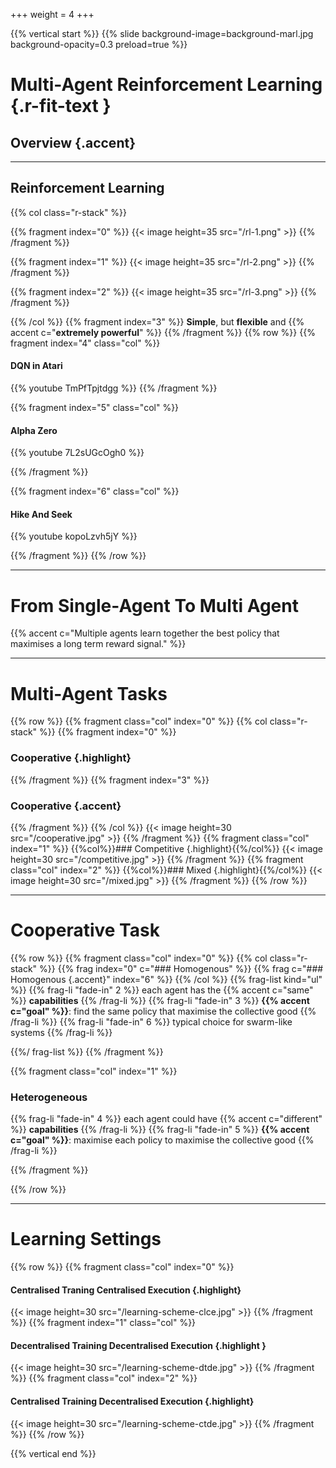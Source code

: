 +++
weight = 4
+++

{{% vertical start %}}
{{% slide background-image=background-marl.jpg background-opacity=0.3 preload=true %}}

# Multi-Agent Reinforcement Learning {.r-fit-text }
## Overview {.accent}


---

## Reinforcement Learning
{{% col class="r-stack" %}}

{{% fragment  index="0" %}}
{{< image height=35 src="/rl-1.png" >}} 
{{% /fragment %}}

{{% fragment index="1" %}}
{{< image height=35 src="/rl-2.png" >}} 
{{% /fragment %}}

{{% fragment index="2" %}}
{{< image height=35 src="/rl-3.png" >}} 
{{% /fragment %}}

{{% /col %}}
{{% fragment index="3" %}}
**Simple**, but **flexible** and {{% accent c="**extremely powerful**" %}}
{{% /fragment %}}
{{% row %}}
{{% fragment index="4" class="col" %}}
#### DQN in Atari
{{% youtube TmPfTpjtdgg %}}
{{% /fragment %}}

{{% fragment index="5" class="col" %}}

#### Alpha Zero
{{% youtube 7L2sUGcOgh0 %}}

{{% /fragment %}}

{{% fragment index="6" class="col" %}}

#### Hike And Seek
{{% youtube kopoLzvh5jY %}}

{{% /fragment %}}
{{% /row %}}

---

# From Single-Agent To Multi Agent

{{% accent c="Multiple agents learn together the best policy that maximises a long term reward signal." %}}

---

# Multi-Agent Tasks

{{% row %}}
{{% fragment class="col" index="0" %}}
{{% col class="r-stack" %}}
{{% fragment index="0" %}}
### Cooperative {.highlight}
{{% /fragment %}}
{{% fragment index="3" %}}
### Cooperative {.accent}
{{% /fragment %}}
{{% /col %}}
{{< image height=30 src="/cooperative.jpg" >}} 
{{% /fragment %}}
{{% fragment class="col" index="1" %}}
{{%col%}}### Competitive {.highlight}{{%/col%}}
{{< image height=30 src="/competitive.jpg" >}} 
{{% /fragment %}}
{{% fragment class="col" index="2" %}}
{{%col%}}### Mixed {.highlight}{{%/col%}}
{{< image height=30 src="/mixed.jpg" >}} 
{{% /fragment %}}
{{% /row %}}

---

# Cooperative Task

{{% row %}}
{{% fragment class="col" index="0" %}}
{{% col class="r-stack" %}}
{{% frag index="0" c="### Homogenous" %}}
{{% frag c="### Homogenous {.accent}" index="6" %}}
{{% /col %}}
{{% frag-list kind="ul" %}}
{{% frag-li "fade-in" 2 %}} each agent has the {{% accent c="same" %}} **capabilities** {{% /frag-li %}}
{{% frag-li "fade-in" 3 %}} **{{% accent c="goal" %}}**: find the same policy that maximise the collective good {{% /frag-li %}}
{{% frag-li "fade-in" 6 %}} typical choice for swarm-like systems {{% /frag-li %}}

{{%/ frag-list %}}
{{% /fragment %}}

{{% fragment class="col" index="1" %}}
### Heterogeneous

{{% frag-li "fade-in" 4 %}} each agent could have {{% accent c="different" %}} **capabilities** {{% /frag-li %}}
{{% frag-li "fade-in" 5 %}}  **{{% accent c="goal" %}}**: maximise each policy to maximise the collective good {{% /frag-li %}}

{{% /fragment %}}

{{% /row %}}

---

# Learning Settings

{{% row %}}
{{% fragment class="col" index="0" %}}
#### Centralised Traning Centralised Execution {.highlight}
{{< image height=30 src="/learning-scheme-clce.jpg" >}} 
{{% /fragment %}}
{{% fragment index="1" class="col" %}}
#### Decentralised Training Decentralised Execution {.highlight }
{{< image height=30 src="/learning-scheme-dtde.jpg" >}} 
{{% /fragment %}}
{{% fragment class="col" index="2" %}}
#### Centralised Training Decentralised Execution  {.highlight}
{{< image height=30 src="/learning-scheme-ctde.jpg" >}} 
{{% /fragment %}}
{{% /row %}}

{{% vertical end %}}
